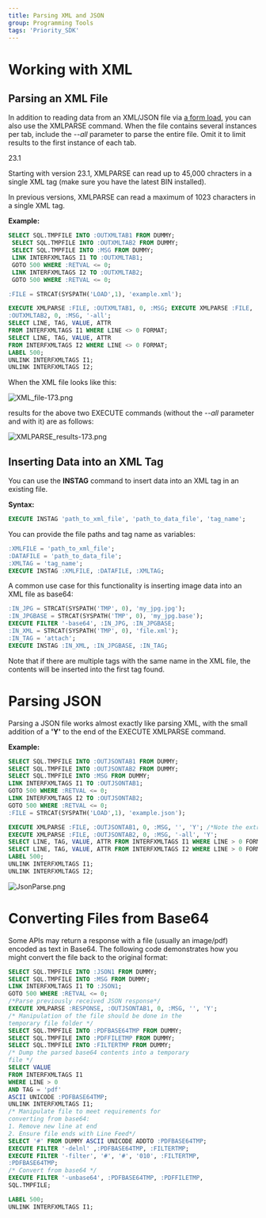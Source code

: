 ```yaml
---
title: Parsing XML and JSON
group: Programming Tools
tags: 'Priority_SDK'
---
```


# Working with XML 

## Parsing an XML File

In addition to reading data from an XML/JSON file via [a form load](Interfaces), you can also use the XMLPARSE command.
When the file contains several instances per tab, include the *--all* parameter to parse the entire file. Omit it to limit results to the first instance of each tab.

<span class="version-highlight">23.1</span>

Starting with version 23.1, XMLPARSE can read up to 45,000 chracters in a single XML tag (make sure you have the latest BIN installed).

In previous versions, XMLPARSE can read a maximum of 1023 characters in a single XML tag. 

**Example:**
```sql
SELECT SQL.TMPFILE INTO :OUTXMLTAB1 FROM DUMMY;
 SELECT SQL.TMPFILE INTO :OUTXMLTAB2 FROM DUMMY; 
 SELECT SQL.TMPFILE INTO :MSG FROM DUMMY; 
 LINK INTERFXMLTAGS I1 TO :OUTXMLTAB1;
 GOTO 500 WHERE :RETVAL <= 0; 
 LINK INTERFXMLTAGS I2 TO :OUTXMLTAB2;
 GOTO 500 WHERE :RETVAL <= 0;

:FILE = STRCAT(SYSPATH('LOAD',1), 'example.xml');

EXECUTE XMLPARSE :FILE, :OUTXMLTAB1, 0, :MSG; EXECUTE XMLPARSE :FILE,
:OUTXMLTAB2, 0, :MSG, '-all';
SELECT LINE, TAG, VALUE, ATTR 
FROM INTERFXMLTAGS I1 WHERE LINE <> 0 FORMAT;
SELECT LINE, TAG, VALUE, ATTR
FROM INTERFXMLTAGS I2 WHERE LINE <> 0 FORMAT;
LABEL 500;
UNLINK INTERFXMLTAGS I1;
UNLINK INTERFXMLTAGS I2; 
```

When the XML file looks like this:

![](https://cdn.priority-software.com/docs/images/XML_file-173.png "XML_file-173.png")

results for the above two EXECUTE commands (without the *--all* parameter and with it) are as follows:

![](https://cdn.priority-software.com/docs/images/XMLPARSE_results-173.png "XMLPARSE_results-173.png")

## Inserting Data into an XML Tag

You can use the **INSTAG** command to insert data into an XML tag in an existing file.

**Syntax:**
```sql
EXECUTE INSTAG 'path_to_xml_file', 'path_to_data_file', 'tag_name';
```

You can provide the file paths and tag name as variables:

```sql
:XMLFILE = 'path_to_xml_file';
:DATAFILE = 'path_to_data_file';
:XMLTAG = 'tag_name';
EXECUTE INSTAG :XMLFILE, :DATAFILE, :XMLTAG;
```

A common use case for this functionality is inserting image data into an XML file as base64:

```sql
:IN_JPG = STRCAT(SYSPATH('TMP', 0), 'my_jpg.jpg'); 
:IN_JPGBASE = STRCAT(SYSPATH('TMP', 0), 'my_jpg.base');
EXECUTE FILTER '-base64', :IN_JPG, :IN_JPGBASE;
:IN_XML = STRCAT(SYSPATH('TMP', 0), 'file.xml');
:IN_TAG = 'attach';
EXECUTE INSTAG :IN_XML, :IN_JPGBASE, :IN_TAG;
```

Note that if there are multiple tags with the same name in the XML file, the contents will be inserted into the first tag found.

# Parsing JSON 

Parsing a JSON file works almost exactly like parsing XML, with the small addition of a **'Y'** to the end of the EXECUTE XMLPARSE command.

**Example:** 
```sql
SELECT SQL.TMPFILE INTO :OUTJSONTAB1 FROM DUMMY; 
SELECT SQL.TMPFILE INTO :OUTJSONTAB2 FROM DUMMY;
SELECT SQL.TMPFILE INTO :MSG FROM DUMMY; 
LINK INTERFXMLTAGS I1 TO :OUTJSONTAB1; 
GOTO 500 WHERE :RETVAL <= 0;
LINK INTERFXMLTAGS I2 TO :OUTJSONTAB2; 
GOTO 500 WHERE :RETVAL <= 0;
:FILE = STRCAT(SYSPATH('LOAD',1), 'example.json');

EXECUTE XMLPARSE :FILE, :OUTJSONTAB1, 0, :MSG, '', 'Y'; /*Note the extra 'Y'*/
EXECUTE XMLPARSE :FILE, :OUTJSONTAB2, 0, :MSG, '-all', 'Y';
SELECT LINE, TAG, VALUE, ATTR FROM INTERFXMLTAGS I1 WHERE LINE > 0 FORMAT;
SELECT LINE, TAG, VALUE, ATTR FROM INTERFXMLTAGS I2 WHERE LINE > 0 FORMAT;
LABEL 500;
UNLINK INTERFXMLTAGS I1;
UNLINK INTERFXMLTAGS I2; 
```

![](https://cdn.priority-software.com/docs/images/JsonParse.png "JsonParse.png")


# Converting Files from Base64

Some APIs may return a response with a file (usually an image/pdf) encoded as text in Base64. The following code demonstrates how you might convert the file back to the original format:

```sql
SELECT SQL.TMPFILE INTO :JSON1 FROM DUMMY;
SELECT SQL.TMPFILE INTO :MSG FROM DUMMY; 
LINK INTERFXMLTAGS I1 TO :JSON1; 
GOTO 500 WHERE :RETVAL <= 0;
/*Parse previously received JSON response*/
EXECUTE XMLPARSE :RESPONSE, :OUTJSONTAB1, 0, :MSG, '', 'Y'; 
/* Manipulation of the file should be done in the
temporary file folder */
SELECT SQL.TMPFILE INTO :PDFBASE64TMP FROM DUMMY;
SELECT SQL.TMPFILE INTO :PDFFILETMP FROM DUMMY;
SELECT SQL.TMPFILE INTO :FILTERTMP FROM DUMMY;
/* Dump the parsed base64 contents into a temporary
file */
SELECT VALUE
FROM INTERFXMLTAGS I1
WHERE LINE > 0
AND TAG = 'pdf'
ASCII UNICODE :PDFBASE64TMP;
UNLINK INTERFXMLTAGS I1;
/* Manipulate file to meet requirements for
converting from base64:
1. Remove new line at end
2. Ensure file ends with Line Feed*/
SELECT '#' FROM DUMMY ASCII UNICODE ADDTO :PDFBASE64TMP;
EXECUTE FILTER '-delnl' ,:PDFBASE64TMP, :FILTERTMP;
EXECUTE FILTER '-filter', '#', '#', '010', :FILTERTMP,
:PDFBASE64TMP;
/* Convert from base64 */
EXECUTE FILTER '-unbase64', :PDFBASE64TMP, :PDFFILETMP,
SQL.TMPFILE;

LABEL 500;
UNLINK INTERFXMLTAGS I1;
```